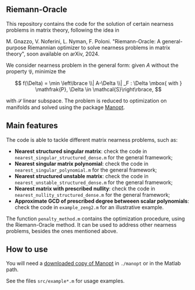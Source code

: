 ## Riemann-Oracle
This repository contains the code for the solution of certain nearness problems in matrix theory, following the idea in 

M. Gnazzo, V. Noferini, L. Nyman, F. Poloni. "Riemann-Oracle: A general-purpose Riemannian optimizer to solve nearness problems in matrix theory", soon available on arXiv, 2024.

We consider nearness problem in the general form: given $A$ without the property $\mathfrak{P}$, minimize the 

$$
  f(\Delta) = \min \left\lbrace \\| A-\Delta \\| _F : \Delta \mbox{ with } \mathfrak{P}, \Delta \in \mathcal{S}\right\rbrace, 
$$

with $\mathcal{S}$ linear subspace. The problem is reduced to optimization on manifolds and solved using the package [Manopt](https://www.manopt.org/). 

## Main features
The code is able to tackle different matrix nearness problems, such as:
* **Nearest structured singular matrix**: check the code in <code>nearest_singular_structured_dense.m</code> for the general framework;
* **Nearest singular matrix polynomial**: check the code in <code>nearest_singular_polynomial.m</code> for the general framework;
* **Nearest structured unstable matrix**: check the code in <code>nearest_unstable_structured_dense.m</code> for the general framework;
* **Nearest matrix with prescribed nullity**: check the code in <code>nearest_nullity_structured_dense.m</code> for the general framework;
* **Approximate GCD of prescribed degree betweeen scalar polynomials**: check the code in <code>example_zeng2.m</code> for an illustrative example.

The function <code>penalty_method.m</code> contains the optimization procedure, using the Riemann-Oracle method. It can be used to address other nearness problems, besides the ones mentioned above.

## How to use

You will need a [downloaded copy of Manopt](https://www.manopt.org/downloads.html) in `./manopt` or in the Matlab path.

See the files `src/example*.m` for usage examples.
